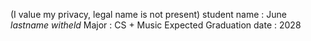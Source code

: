 (I value my privacy, legal name is not present)
student name : June *lastname witheld*
Major : CS + Music
Expected Graduation date : 2028

